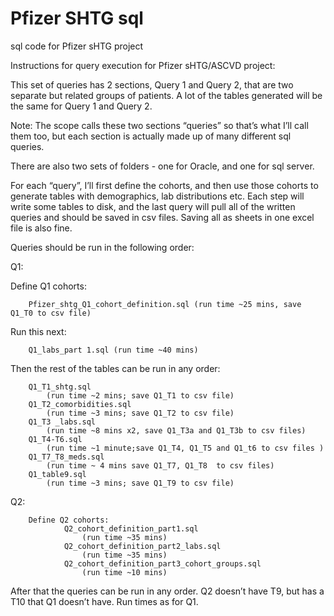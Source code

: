 # Pfizer SHTG sql
 sql code for Pfizer sHTG project
 
 Instructions for query execution for Pfizer sHTG/ASCVD project:

This set of queries has 2 sections, Query 1 and Query 2, that are  two separate but related groups of patients. A lot of the tables generated will be the same for Query 1 and Query 2. 

Note: The scope calls these two sections “queries” so that’s what I’ll call them too, but each section is actually made up of many different sql queries. 

There are also two sets of folders - one for Oracle, and one for sql server. 

For each “query”, I’ll first define the cohorts, and then use those cohorts to generate tables with demographics, lab distributions etc. Each step will write some tables to disk, and the last query will pull all of the written queries and should be saved in csv files. Saving all as sheets in one excel file is also fine. 

Queries should be run in  the following order:


Q1:

Define Q1 cohorts: 
		
		Pfizer_shtg_Q1_cohort_definition.sql (run time ~25 mins, save Q1_T0 to csv file)
 

Run this next: 

		Q1_labs_part 1.sql (run time ~40 mins)

Then the rest of the tables can be run in any order:

		Q1_T1_shtg.sql	
			(run time ~2 mins; save Q1_T1 to csv file)
		Q1_T2_comorbidities.sql 
			(run time ~3 mins; save Q1_T2 to csv file)
		Q1_T3 _labs.sql 
			(run time ~8 mins x2, save Q1_T3a and Q1_T3b to csv files)
		Q1_T4-T6.sql 
 			(run time ~1 minute;save Q1_T4, Q1_T5 and Q1_t6 to csv files )
		Q1_T7_T8_meds.sql 
 			(run time ~ 4 mins save Q1_T7, Q1_T8  to csv files)
		Q1_table9.sql   
 			(run time ~3 mins; save Q1_T9 to csv file)


Q2:

		Define Q2 cohorts:
				Q2_cohort_definition_part1.sql 
					(run time ~35 mins)
				Q2_cohort_definition_part2_labs.sql 
					(run time ~35 mins)
				Q2_cohort_definition_part3_cohort_groups.sql 
					(run time ~10 mins)

After that the queries can be run in any order. Q2 doesn’t have T9, but has a T10 that Q1 doesn’t have. 
Run times as for Q1. 








